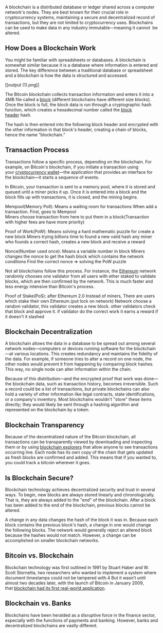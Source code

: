 A blockchain is a distributed database or ledger shared across a computer network's nodes. They are best known for their crucial role in cryptocurrency systems, maintaining a secure and decentralized record of transactions, but they are not limited to cryptocurrency uses. Blockchains can be used to make data in any industry immutable—meaning it cannot  be altered.

## How Does a Blockchain Work

You might be familiar with spreadsheets or databases. A blockchain is somewhat similar because it is a database where information is entered and stored. The key difference between a traditional database or spreadsheet and a blockchain is how the data is structured and accessed.

[[output (1).png]]


The Bitcoin blockchain collects transaction information and enters it into a 4MB file called a [block](https://www.investopedia.com/terms/b/block-bitcoin-block.asp) (different blockchains have different size blocks). Once the block is full, the block data is run through a cryptographic hash function, which creates a hexadecimal number called the [block header](https://www.investopedia.com/terms/b/block-header-cryptocurrency.asp) hash.

The hash is then entered into the following block header and encrypted with the other information in that block's header, creating a chain of blocks, hence the name “blockchain.”

## Transaction Process

Transactions follow a specific process, depending on the blockchain. For example, on Bitcoin's blockchain, if you initiate a transaction using your [cryptocurrency wallet](https://www.investopedia.com/terms/b/bitcoin-wallet.asp)—the application that provides an interface for the blockchain—it starts a sequence of events.

In Bitcoin, your transaction is sent to a memory pool, where it is stored and queued until a miner picks it up. Once it is entered into a block and the block fills up with transactions, it is closed, and the mining begins.

Mempool(Memory Poll): 
	Means a waiting room for transactions
	When add a transaction. First, goes to Mempool  
	Miners choose transaction from here to put them in a block(Transaction with higher fees are have more priority)


Proof of Work(PoW):
	Means solving a hard mathematic puzzle for create a new block
	Miners trying billions time to found a new valid hash
	any miner who founds a correct hash, creates a new block and receive a reward

Nonce(Number used once): 
	Means a variable number in block 
	Miners changes the nonce to get the hash block which contains the network conditions
	Find the correct nonce => solving the PoW puzzle

Not all blockchains follow this process. For instance, the [Ethereum](https://www.investopedia.com/terms/e/ethereum.asp#:~:text=23-,The%20Bottom%20Line,deploy%20applications%20and%20smart%20contracts.) network randomly chooses one validator from all users with ether staked to validate blocks, which are then confirmed by the network. This is much faster and less energy intensive than Bitcoin's process.

Proof of Stake(PoS): after Ethereum 2.0
	Instead of  miners, There are users which stake their own Ethereum.(put lock on network)
	Network choose a random validator, this validator creates a new block. other validators check that block and approve it. if validator do the correct work it earns a reward if it doesn't
	it slashed


## Blockchain Decentralization

A blockchain allows the data in a database to be spread out among several network nodes—computers or devices running software for the blockchain—at various locations. This creates redundancy and maintains the fidelity of the data. For example, if someone tries to alter a record on one node, the other nodes would prevent it from happening by comparing block hashes. This way, no single node can alter information within the chain.

Because of this distribution—and the encrypted proof that work was done—the blockchain data, such as transaction history, becomes irreversible. Such a record could be a list of transactions, but private blockchains can also hold a variety of other information like legal contracts, state identifications, or a company's inventory. Most blockchains wouldn't "store" these items directly; they would likely be sent through a hashing algorithm and represented on the blockchain by a token.

## Blockchain Transparency

Because of the decentralized nature of the Bitcoin blockchain, all transactions can be transparently viewed by downloading and inspecting them or by using [blockchain explorers](https://www.blockchain.com/explorer?utm_campaign=dcomnav_explorer) that allow anyone to see transactions occurring live. Each node has its own copy of the chain that gets updated as fresh blocks are confirmed and added. This means that if you wanted to, you could track a bitcoin wherever it goes.

## Is Blockchain Secure?

Blockchain technology achieves decentralized security and trust in several ways. To begin, new blocks are always stored linearly and chronologically. That is, they are always added to the "end" of the blockchain. After a block has been added to the end of the blockchain, previous blocks cannot be altered.

A change in any data changes the hash of the block it was in. Because each block contains the previous block's hash, a change in one would change the following blocks. The network would generally reject an altered block because the hashes would not match. However, a change can be accomplished on smaller blockchain networks.

## Bitcoin vs. Blockchain 

Blockchain technology was first outlined in 1991 by Stuart Haber and W. Scott Stornetta, two researchers who wanted to implement a system where document timestamps could not be tampered with.4 But it wasn’t until almost two decades later, with the launch of Bitcoin in January 2009, that [blockchain had its first real-world application](https://www.investopedia.com/news/what-genesis-block-bitcoin-terms/).

## Blockchain vs. Banks
  
Blockchains have been heralded as a disruptive force in the finance sector, especially with the functions of payments and banking. However, banks and decentralized blockchains are vastly different.


